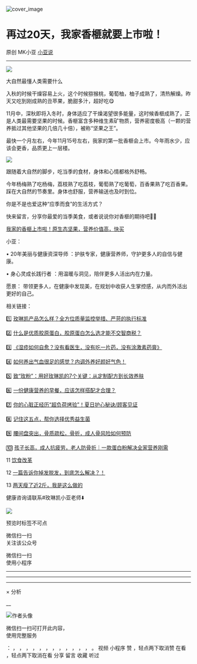 ![cover_image](https://mmbiz.qpic.cn/mmbiz_jpg/A8SKDch4cJG1SSOhZsWo9VA1FibGQGuyH9unAWEdKqjZjiaibJ49D8ezmsic1dbQxK0diccBVPOicQ8rytqp4QYlDbdw/0?wx_fmt=jpeg)

#  再过20天，我家香榧就要上市啦！

原创  MK小亚  [ 小亚说 ](javascript:void\(0\);)

__ _ _ _ _

![](https://mmbiz.qpic.cn/mmbiz_jpg/A8SKDch4cJG1SSOhZsWo9VA1FibGQGuyHWZicsR7xK8BRxmIBXOEOWWPNEEmgLEI6vEl8bLbzlJdtphkHOTNbERg/640?wx_fmt=jpeg)

  

大自然最懂人类需要什么

  
入秋的时候干燥容易上火，这个时候猕猴桃，葡萄柚，柚子成熟了，清热解燥。昨天又吃到刚成熟的丑苹果，脆甜多汁，超好吃😋

  
11月中，深秋即将入冬时，身体适应了干燥渴望很多能量，这时候香榧成熟了，正是人类最需要坚果的时候。香榧富含多种维生素矿物质，营养密度极高（一颗的营养抵过其他坚果的几倍几十倍），被称“坚果之王”。

  

最快一个月左右，今年11月15号左右，我家的第一批香榧会上市。今年雨水少，应该会更香，品质更上一层楼。

  

![](https://mmbiz.qpic.cn/mmbiz_jpg/A8SKDch4cJG1SSOhZsWo9VA1FibGQGuyHR7xQ37miahDYZTAaDe5auHuTNu9URyPPy54cufqtNobcfoJvRmia8hLA/640?wx_fmt=jpeg)

  

跟随着大自然的脚步，吃当季的食材，身体和心情都格外舒畅。

今年杨梅熟了吃杨梅，荔枝熟了吃荔枝，葡萄熟了吃葡萄，百香果熟了吃百香果。踩在大自然的节奏里。身体也舒服，营养输送也及时到位。  

  

你是不是也爱这种“应季而食”的生活方式？

快来留言，分享你最爱的当季美食，或者说说你对香榧的期待吧🍇🍈

  

  

[ 我家的香榧上市啦！原生态坚果，营养价值高，快买
](https://mp.weixin.qq.com/s?__biz=MzUxNDAwNTk0MQ==&mid=2247485962&idx=1&sn=676bc32300370b67af1626f0632200cb&scene=21#wechat_redirect)  

  

小亚：

•  20年美丽与健康资深导师  ：护肤专家，健康营养师，守护更多人的自信与健康。

•  身心灵成长践行者  ：用温暖与洞见，陪伴更多人活出内在力量。

愿景：  带领更多人，在健康中发现美，在规划中收获人生掌控感，从内而外活出更好的自己。

  

  

  

相关链接：

1️⃣  [ 玫琳凯产品怎么样？全方位质量监控举措、严苛的执行标准
](https://mp.weixin.qq.com/s?__biz=MzUxNDAwNTk0MQ==&mid=2247485749&idx=3&sn=806b26f45ee75794131b8a7e66d744f9&scene=21#wechat_redirect)

2️⃣ [ 什么是优质胶原蛋白，胶原蛋白怎么选才能不交智商税？
](https://mp.weixin.qq.com/s?__biz=MzUxNDAwNTk0MQ==&mid=2247485486&idx=2&sn=eb445bb0a752e76dff496628355e3af5&scene=21#wechat_redirect)  

3️⃣ [ 《湿疹如何自愈？没有看医生，没有吃一片药，没有涂激素药膏》
](https://mp.weixin.qq.com/s?__biz=MzUxNDAwNTk0MQ==&mid=2247485925&idx=1&sn=06ff3551e997d7c4b89a22ab281d10fc&scene=21#wechat_redirect)

4️⃣ [ 如何养出气血很足的感觉？内调外养好颜好气色！
](https://mp.weixin.qq.com/s?__biz=MzUxNDAwNTk0MQ==&mid=2247486095&idx=1&sn=a8b0b3f820b826eb2aebe18ef1c893eb&scene=21#wechat_redirect)

5️⃣ [ 致“玫粉”：用好玫琳凯的7个关键：从定制配方到长效养肤
](https://mp.weixin.qq.com/s?__biz=MzUxNDAwNTk0MQ==&mid=2247486134&idx=2&sn=1a8550527f75a3a5c7368a3f12eccf66&scene=21#wechat_redirect)

6️⃣ [ 一份健康营养的早餐，应该怎样搭配才合理？
](https://mp.weixin.qq.com/s?__biz=MzUxNDAwNTk0MQ==&mid=2247485749&idx=2&sn=7aca2164e0db5905d94a3716f010b7e5&scene=21#wechat_redirect)

7️⃣ [ 你的心脏正经历“超负荷烤验”！夏日护心秘诀/顾客见证
](https://mp.weixin.qq.com/s?__biz=MzUxNDAwNTk0MQ==&mid=2247486735&idx=1&sn=9ce59db5b9111b31a3d0aa5e5c059b94&scene=21#wechat_redirect)

8️⃣ [ 记住这五点，帮你选择优秀益生菌
](https://mp.weixin.qq.com/s?__biz=MzUxNDAwNTk0MQ==&mid=2247485233&idx=1&sn=efe9ec91e7182377b80e92ccfcbbcbfe&scene=21#wechat_redirect)

9️⃣ [ 腰间盘突出，骨质疏松，骨折，成人骨风险如何预防
](https://mp.weixin.qq.com/s?__biz=MzUxNDAwNTk0MQ==&mid=2247484926&idx=1&sn=21d233c54b8ec1810cd5083fc3b16b2d&scene=21#wechat_redirect)

🔟 [ 孩子长高，成人抗疲劳，老人防骨折｜一款蛋白粉解决全家营养刚需
](https://mp.weixin.qq.com/s?__biz=MzUxNDAwNTk0MQ==&mid=2247486894&idx=1&sn=5a8c0e8eab9246bfd7e707d9316cf129&scene=21#wechat_redirect)

11 [ 饮食改革
](https://mp.weixin.qq.com/s?__biz=MzUxNDAwNTk0MQ==&mid=2247486994&idx=1&sn=21368f9284f88c7dadb4bebeab55ccae&scene=21#wechat_redirect)

12 [ 一篇告诉你掉发脱发，到底怎么解决？！
](https://mp.weixin.qq.com/s?__biz=MzUxNDAwNTk0MQ==&mid=2247487092&idx=1&sn=81f4f87dcc9872c25a97c65e5adf45d0&scene=21#wechat_redirect)

13 [ 两天瘦了近2斤，我是这么做的
](https://mp.weixin.qq.com/s?__biz=MzUxNDAwNTk0MQ==&mid=2247486988&idx=1&sn=a8a59c6028610efd996c1c5da6fc64b7&scene=21#wechat_redirect)

  

  

健康咨询请联系#玫琳凯小亚老师⬇️

![](https://mmbiz.qpic.cn/mmbiz_jpg/A8SKDch4cJG1SSOhZsWo9VA1FibGQGuyHhibgf7rMXGJPiagJ4Q2cCCWo8nTyNFQKFz9kYZUHd8rxMVxMGABEEXzg/640?wx_fmt=jpeg)

  

预览时标签不可点

微信扫一扫  
关注该公众号



微信扫一扫  
使用小程序

****



****



****



×  分析

__

![作者头像](http://mmbiz.qpic.cn/mmbiz_png/A8SKDch4cJE0KicTMyrVCx3VLqEgic5sJ1V5QeGZTibG9GLZlSCXSj5ByXNkib5PBrZVMkI41KKxgwE1K9gfypUeRg/0?wx_fmt=png)

微信扫一扫可打开此内容，  
使用完整服务

：  ，  ，  ，  ，  ，  ，  ，  ，  ，  ，  ，  ，  。  视频  小程序  赞  ，轻点两下取消赞  在看  ，轻点两下取消在看
分享  留言  收藏  听过

